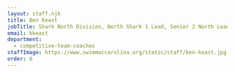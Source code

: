 ```yaml
---
layout: staff.njk
title: Ben Keast
jobTitle: Shark North Division, North Shark 1 Lead, Senior 2 North Lead
email: bkeast
department:
  - competitive-team-coaches
staffImage: https://www.swimmaccarolina.org/static/staff/ben-keast.jpg
order: 0
---
```

